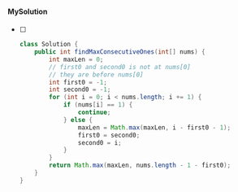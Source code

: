 #### MySolution

- [ ] ```java
  class Solution {
      public int findMaxConsecutiveOnes(int[] nums) {
          int maxLen = 0;
          // first0 and second0 is not at nums[0]
          // they are before nums[0]
          int first0 = -1;
          int second0 = -1;
          for (int i = 0; i < nums.length; i += 1) {
              if (nums[i] == 1) {
                  continue;
              } else {
                  maxLen = Math.max(maxLen, i - first0 - 1);
                  first0 = second0;
                  second0 = i;
              }
          }
          return Math.max(maxLen, nums.length - 1 - first0);
      }
  }
  ```

  
